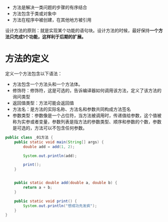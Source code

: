 - 方法是解决一类问题的步骤的有序结合
- 方法包含于类或对象中
- 方法在程序中被创建，在其他地方被引用

设计方法的原则：就是实现某个功能的语句块。设计方法的时候，最好保持**一个方法只完成1个功能，这样利于后期的扩展。**
# 方法的定义
定义一个方法包含以下语法：

- 方法包含一个方法头和一个方法体。
- 修饰符：修饰符，这是可选的，告诉编译器如何调用该方法，定义了该方法的询问类型
- 返回值类型：方法可能会返回值
- 方法名：是方法的实际名称、方法名和参数共同构成方法签名
- 参数类型：参数像是一个占位符，当方法被调用时，传递值给参数，这个值被称为实参或者变量，参数列表是指方法的参数类型、顺序和参数的个数，参数是可选的，方法可以不包含任何参数。
```java
public class _01方法 {
    public static void main(String[] args) {
        double add = add(1, 2);

        System.out.println(add);

        print();
    }


    public static double add(double a, double b) {
        return a + b;
    }

    public static void print() {
        System.out.println("想成功先发疯");
    }
}
```

